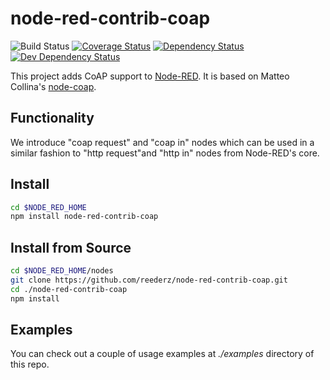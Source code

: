 node-red-contrib-coap
=====================
![Build Status](https://github.com/JKRhb/node-red-contrib-coap/workflows/Build%20Status/badge.svg)
[![Coverage Status](https://coveralls.io/repos/github/JKRhb/node-red-contrib-coap/badge.svg?branch=master)](https://coveralls.io/github/JKRhb/node-red-contrib-coap?branch=master)
[![Dependency Status](https://david-dm.org/JKRhb/node-red-contrib-coap.png)](https://david-dm.org/JKRhb/node-red-contrib-coap)
[![Dev Dependency Status](https://david-dm.org/JKRhb/node-red-contrib-coap/dev-status.png)](https://david-dm.org/JKRhb/node-red-contrib-coap#dev-badge-embed)

This project adds CoAP support to [Node-RED](http://nodered.org/). It is based on Matteo Collina's [node-coap](https://github.com/mcollina/node-coap).

Functionality
-------------
 We introduce "coap request" and "coap in" nodes which can be used in a similar fashion to "http request"and "http in" nodes from Node-RED's core.

Install
-------

```bash
cd $NODE_RED_HOME
npm install node-red-contrib-coap
```

Install from Source
-------------------

```bash
cd $NODE_RED_HOME/nodes
git clone https://github.com/reederz/node-red-contrib-coap.git
cd ./node-red-contrib-coap
npm install
```

Examples
--------
You can check out a couple of usage examples at *./examples* directory of this repo.
